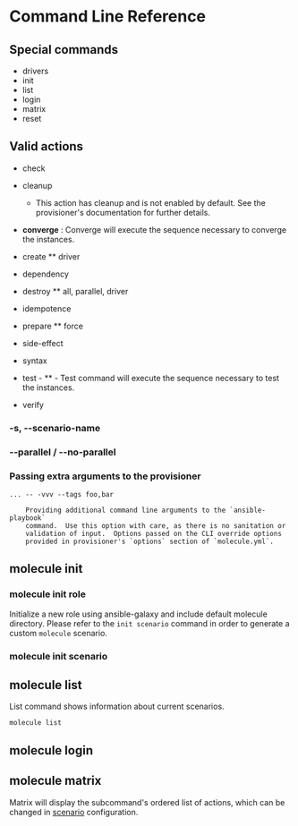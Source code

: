 # Command Line Reference

## Special commands
- drivers
- init
- list
- login
- matrix
- reset

## Valid actions

- check
- cleanup
  - This action has cleanup and is not enabled by default.
    See the provisioner's documentation for further details.

- **converge** : Converge will execute the sequence necessary to converge the instances.
- create ** driver
- dependency
- destroy ** all, parallel, driver
- idempotence
- prepare ** force
- side-effect
- syntax
- test - ** - Test command will execute the sequence necessary to test the instances.
- verify

### -s, --scenario-name

### --parallel / --no-parallel

### Passing extra arguments to the provisioner

```
... -- -vvv --tags foo,bar

    Providing additional command line arguments to the `ansible-playbook`
    command.  Use this option with care, as there is no sanitation or
    validation of input.  Options passed on the CLI override options
    provided in provisioner's `options` section of `molecule.yml`.
```

## molecule init

### molecule init role

Initialize a new role using ansible-galaxy and include default
molecule directory. Please refer to the ``init scenario``
command in order to generate a custom ``molecule`` scenario.

### molecule init scenario

## molecule list

List command shows information about current scenarios.

```
molecule list
```

## molecule login

## molecule matrix

Matrix will display the subcommand's ordered list of actions, which can
be changed in
[scenario](https://molecule.readthedocs.io/en/latest/configuration.html#scenario)
configuration.
